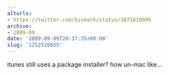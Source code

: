 ```yaml
---
alturls:
- https://twitter.com/bismark/status/3871019909
archive:
- 2009-09
date: '2009-09-09T20:37:35+00:00'
slug: '1252528655'
---
```


itunes still uses a package installer? how un-mac like...

